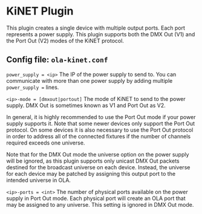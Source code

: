 KiNET Plugin
============

This plugin creates a single device with multiple output ports. Each port
represents a power supply. This plugin supports both the DMX Out (V1) and the
Port Out (V2) modes of the KiNET protocol.


## Config file: `ola-kinet.conf`

`power_supply = <ip>`
The IP of the power supply to send to. You can communicate with more than
one power supply by adding multiple `power_supply =` lines.

`<ip>-mode = [dmxout|portout]`
The mode of KiNET to send to the power supply. DMX Out is sometimes known as V1
and Port Out as V2.

In general, it is highly recommended to use the Port Out mode if your power
supply supports it. Note that some newer devices only support the Port Out
protocol. On some devices it is also necessary to use the Port Out protocol in
order to address all of the connected fixtures if the number of channels
required exceeds one universe.

Note that for the DMX Out mode the universe option on the power supply will be
ignored, as this plugin supports only unicast DMX Out packets destined for the
broadcast universe on each device. Instead, the universe for each device may be
patched by assigning this output port to the intended universe in OLA.

`<ip>-ports = <int>`
The number of physical ports available on the power supply in Port Out mode.
Each physical port will create an OLA port that may be assigned to any
universe. This setting is ignored in DMX Out mode.
